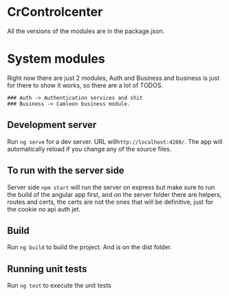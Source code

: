 # CrControlcenter

All the versions of the modules are in the package.json.

# System modules

Right now there are just 2 modules, Auth and Business and business is just for
there to show it works, so there are a lot of TODOS.

    ### Auth -> Authentication services and shit
    ### Business -> Camleon business module.
    
## Development server

Run `ng serve` for a dev server. URL will`http://localhost:4200/`. The app will automatically reload if you change any of the source files.

## To run with the server side 

Server side `npm start` will run the server on express but make sure to run the build of the angular app first, and on the server folder there are helpers, routes and certs, the certs are not the ones that will be definitive, just for the cookie no api auth jet.

## Build

Run `ng build` to build the project. And is on the dist folder.

## Running unit tests

Run `ng test` to execute the unit tests